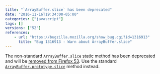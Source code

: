 ```yaml
---
title: "`ArrayBuffer.slice` has been deprecated"
date: "2016-11-16T19:34:00-05:00"
categories: ["javascript"]
tags: []
versions: ["52"]
references:
    - url: "https://bugzilla.mozilla.org/show_bug.cgi?id=1316913"
      title: "Bug 1316913 - Warn about ArrayBuffer.slice"
---
```

The non-standard `ArrayBuffer.slice` static method has been deprecated and will be [removed from Firefox 53](https://www.fxsitecompat.com/en-CA/docs/2016/arraybuffer-slice-will-be-removed/). Use the standard [`ArrayBuffer.prototype.slice`](https://developer.mozilla.org/docs/Web/JavaScript/Reference/Global_Objects/ArrayBuffer/slice) method instead.
